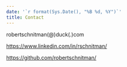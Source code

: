 ```yaml
---
date: '`r format(Sys.Date(), "%B %d, %Y")`'
title: Contact
---
```


robertschnitman(@)duck(.)com

https://www.linkedin.com/in/rschnitman/

https://github.com/robertschnitman/